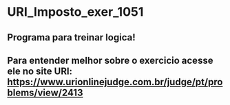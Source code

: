 # URI_Imposto_exer_1051
## Programa para treinar logica!
## Para entender melhor sobre o exercicio acesse ele no site URI: https://www.urionlinejudge.com.br/judge/pt/problems/view/2413
